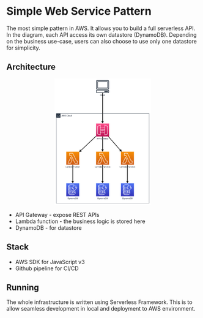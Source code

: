 # Simple Web Service Pattern

The most simple pattern in AWS. It allows you to build a full serverless API. In the diagram, each API access its own datastore (DynamoDB). Depending on the business use-case, users can also choose to use only one datastore for simplicity.

## Architecture

<p align="center">
  <img width=50% src="diagram/diagram.png">
</p>

- API Gateway - expose REST APIs
- Lambda function - the business logic is stored here
- DynamoDB - for datastore

## Stack

- AWS SDK for JavaScript v3
- Github pipeline for CI/CD

## Running

The whole infrastructure is written using Serverless Framework. This is to allow seamless development in local and deployment to AWS environment.
